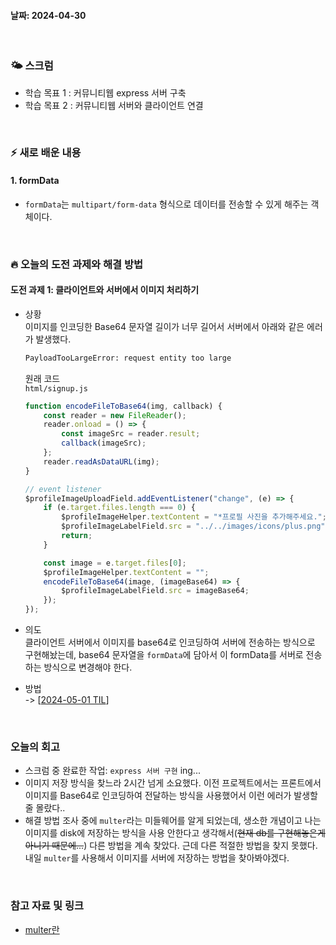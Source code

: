 #### 날짜: 2024-04-30

<br/>

### 🌤️ 스크럼

-   학습 목표 1 : 커뮤니티웹 express 서버 구축
-   학습 목표 2 : 커뮤니티웹 서버와 클라이언트 연결

<br/>

### ⚡️ 새로 배운 내용

#### 1. formData

-   `formData`는 `multipart/form-data` 형식으로 데이터를 전송할 수 있게 해주는 객체이다.

<br/>

### 🔥 오늘의 도전 과제와 해결 방법

#### 도전 과제 1: 클라이언트와 서버에서 이미지 처리하기

-   상황  
    이미지를 인코딩한 Base64 문자열 길이가 너무 길어서 서버에서 아래와 같은 에러가 발생했다.

    ```bash
    PayloadTooLargeError: request entity too large
    ```

    원래 코드  
    `html/signup.js`

    ```javascript
    function encodeFileToBase64(img, callback) {
        const reader = new FileReader();
        reader.onload = () => {
            const imageSrc = reader.result;
            callback(imageSrc);
        };
        reader.readAsDataURL(img);
    }

    // event listener
    $profileImageUploadField.addEventListener("change", (e) => {
        if (e.target.files.length === 0) {
            $profileImageHelper.textContent = "*프로필 사진을 추가해주세요.";
            $profileImageLabelField.src = "../../images/icons/plus.png";
            return;
        }

        const image = e.target.files[0];
        $profileImageHelper.textContent = "";
        encodeFileToBase64(image, (imageBase64) => {
            $profileImageLabelField.src = imageBase64;
        });
    });
    ```

-   의도  
    클라이언트 서버에서 이미지를 base64로 인코딩하여 서버에 전송하는 방식으로 구현해놨는데, base64 문자열을 `formData`에 담아서 이 formData를 서버로 전송하는 방식으로 변경해야 한다.

-   방법  
    -> [[2024-05-01 TIL](https://github.com/yoouung/TIL-KCS/blob/main/May/2024-05-01.md)]

<br/>

### 오늘의 회고

-   스크럼 중 완료한 작업: `express 서버 구현` ing...
-   이미지 저장 방식을 찾느라 2시간 넘게 소요했다. 이전 프로젝트에서는 프론트에서 이미지를 Base64로 인코딩하여 전달하는 방식을 사용했어서 이런 에러가 발생할 줄 몰랐다..
-   해결 방법 조사 중에 `multer`라는 미들웨어를 알게 되었는데, 생소한 개념이고 나는 이미지를 disk에 저장하는 방식을 사용 안한다고 생각해서(~~현재 db를 구현해놓은게 아니기 때문에...~~) 다른 방법을 계속 찾았다. 근데 다른 적절한 방법을 찾지 못했다. 내일 `multer`를 사용해서 이미지를 서버에 저장하는 방법을 찾아봐야겠다.

<br/>

### 참고 자료 및 링크

-   [multer란](https://github.com/expressjs/multer/blob/master/doc/README-ko.md)

